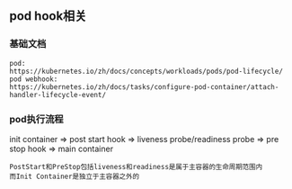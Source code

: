 ## pod hook相关

### 基础文档
    pod:
    https://kubernetes.io/zh/docs/concepts/workloads/pods/pod-lifecycle/
    pod webhook:
    https://kubernetes.io/zh/docs/tasks/configure-pod-container/attach-handler-lifecycle-event/

### pod执行流程

init container  => post start hook => liveness probe/readiness probe => pre stop hook
                =>                      main container
    
    PostStart和PreStop包括liveness和readiness是属于主容器的生命周期范围内
    而Init Container是独立于主容器之外的

